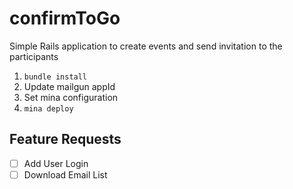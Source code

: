 # confirmToGo

Simple Rails application to create events and send invitation to the participants

1. `bundle install`
2. Update mailgun appId
3. Set mina configuration
4. `mina deploy`

## Feature Requests

- [ ] Add User Login
- [ ] Download Email List
